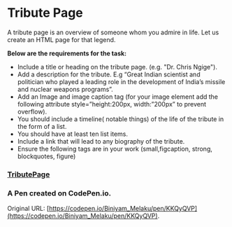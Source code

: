# Tribute Page

A tribute page is an overview of someone whom you admire in life. Let us create an HTML page for that legend.


**Below are the requirements for the task:**

- Include a title or heading on the tribute page. (e.g. "Dr.  Chris Ngige").
- Add a description for the tribute. E.g “Great Indian scientist and politician who played a leading role in the development of India’s missile and nuclear weapons programs”.
- Add an Image and image caption tag (for your image element add the following attribute style=”height:200px, width:”200px” to prevent overflow). 
- You should include a timeline( notable things) of the life of the tribute in the form of a list.
- You should have at least ten list items.
- Include a link that will lead to any biography of the tribute.
- Ensure the following tags are in your work (small,figcaption, strong, blockquotes, figure) 

### [TributePage](https://codepen.io/Biniyam_Melaku/pen/KKQyQVP)

### A Pen created on CodePen.io. 

Original URL: [https://codepen.io/Biniyam_Melaku/pen/KKQyQVP](https://codepen.io/Biniyam_Melaku/pen/KKQyQVP).